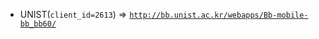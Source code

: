  - UNIST(`client_id=2613`) => [`http://bb.unist.ac.kr/webapps/Bb-mobile-bb_bb60/`](http://bb.unist.ac.kr/webapps/Bb-mobile-bb_bb60/)
